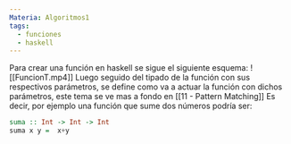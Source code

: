 ```yaml
---
Materia: Algoritmos1
tags:
  - funciones
  - haskell
---
```

Para crear una función en haskell se sigue el siguiente esquema:
![[FuncionT.mp4]]
Luego seguido del tipado de la función con sus respectivos parámetros, se define como va a actuar la función con dichos parámetros, este tema se ve mas a fondo en [[11 - Pattern Matching]] 
Es decir, por ejemplo una función que sume dos números podría ser:
```haskell
suma :: Int -> Int -> Int
suma x y =  x+y
```
